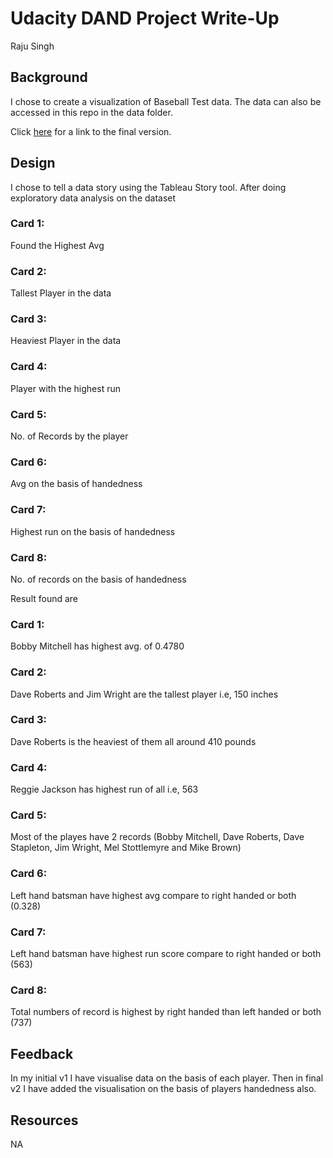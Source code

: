 # Udacity DAND Project Write-Up
Raju Singh

## Background

I chose to create a visualization of Baseball Test data. The data can also be accessed in this repo in the data folder.

Click [here](https://public.tableau.com/profile/raju.singh8842#!/vizhome/baseballdata/Story1) for a link to the final version.

## Design

I chose to tell a data story using the Tableau Story tool. After doing exploratory data analysis on the dataset

### Card 1:
Found the Highest Avg
### Card 2: 
Tallest Player in the data
### Card 3: 
Heaviest Player in the data
### Card 4: 
Player with the highest run 
### Card 5: 
No. of Records by the player
### Card 6: 
Avg on the basis of handedness
### Card 7: 
Highest run on the basis of handedness
### Card 8: 
No. of records on the basis of handedness

Result found are

### Card 1: 
Bobby Mitchell has highest avg. of 0.4780
### Card 2: 
Dave Roberts and Jim Wright are the tallest player i.e, 150 inches
### Card 3: 
Dave Roberts is the heaviest of them all around 410 pounds
### Card 4: 
Reggie Jackson has highest run of all i.e, 563
### Card 5: 
Most of the playes have 2 records (Bobby Mitchell, Dave Roberts, Dave Stapleton, Jim Wright, Mel Stottlemyre and Mike Brown)
### Card 6: 
Left hand batsman have highest avg compare to right handed or both (0.328)
### Card 7: 
Left hand batsman have highest run score compare to right handed or both (563)
### Card 8: 
Total numbers of record is highest by right handed than left handed or both (737)

## Feedback

In my initial v1 I have visualise data on the basis of each player.
Then in final v2 I have added the visualisation on the basis of players handedness also.

## Resources

NA
